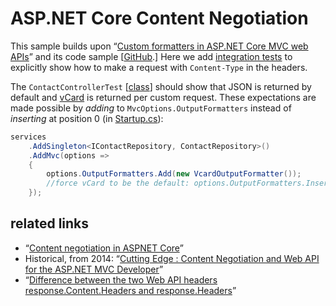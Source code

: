 # ASP.NET Core Content Negotiation

This sample builds upon “[Custom formatters in ASP.NET Core MVC web APIs](https://docs.microsoft.com/en-us/aspnet/core/mvc/advanced/custom-formatters)” and its code sample [[GitHub](https://github.com/aspnet/Docs/tree/master/aspnetcore/mvc/advanced/custom-formatters/sample).] Here we add [integration tests](./Songhay.ContentNegotiation/Songhay.ContentNegotiation.Tests) to explicitly show how to make a request with `Content-Type` in the headers.

The `ContactControllerTest` [[class](./Songhay.ContentNegotiation/Songhay.ContentNegotiation.Tests/Controllers/ContactsControllerTest.cs)] should show that JSON is returned by default and [vCard](https://en.wikipedia.org/wiki/VCard) is returned per custom request. These expectations are made possible by _adding_ to `MvcOptions.OutputFormatters` instead of _inserting_ at position 0 (in [Startup.cs](./Songhay.ContentNegotiation/Songhay.ContentNegotiation/Startup.cs)):

```c#
services
    .AddSingleton<IContactRepository, ContactRepository>()
    .AddMvc(options =>
    {
        options.OutputFormatters.Add(new VcardOutputFormatter());
        //force vCard to be the default: options.OutputFormatters.Insert(0, new VcardOutputFormatter());
    });
```

## related links

* “[Content negotiation in ASPNET Core](https://dotnetthoughts.net/content-negotiation-in-aspnet-core/)”
* Historical, from 2014: “[Cutting Edge : Content Negotiation and Web API for the ASP.NET MVC Developer](https://msdn.microsoft.com/en-us/magazine/dn574797.aspx)”
* “[Difference between the two Web API headers response.Content.Headers and response.Headers](https://stackoverflow.com/questions/23209038/difference-between-the-two-web-api-headers-response-content-headers-and-response)”